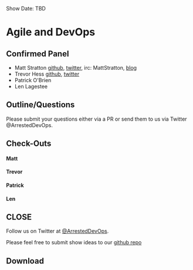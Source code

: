 Show Date: TBD

Agile and DevOps
=====

Confirmed Panel<a name="panel"></a>
-----

* Matt Stratton [github](http://github.com/mattstratton), [twitter](https://twitter.com/mattstratton), irc: MattStratton, [blog](http://www.mattstratton.com/)
* Trevor Hess [github](https://github.com/trevorghess), [twitter](http://twitter.com/trevorghess)
* Patrick O'Brien
* Len Lagestee


Outline/Questions
-----------------
Please submit your questions either via a PR or send them to us via Twitter @ArrestedDevOps.


Check-Outs<a name="checkouts"></a>
-----

#### Matt  

#### Trevor  

#### Patrick

#### Len



CLOSE
-----

Follow us on Twitter at [@ArrestedDevOps](http://twitter.com/arresteddevops).

Please feel free to submit show ideas to our [github repo](https://github.com/arresteddevops/podcast)



Download
--------
